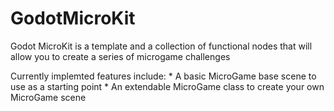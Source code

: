# GodotMicroKit

Godot MicroKit is a template and a collection of functional nodes that will allow you to create a series of microgame challenges

Currently implemted features include:
	* A basic MicroGame base scene to use as a starting point
	* An extendable MicroGame class to create your own MicroGame scene
